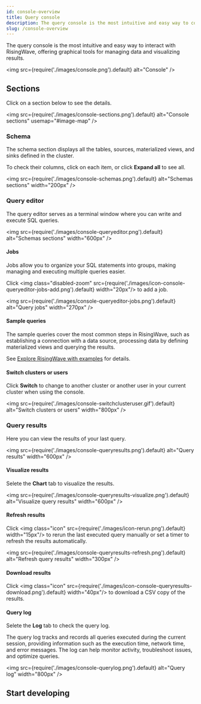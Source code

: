 ```yaml
---
id: console-overview
title: Query console
description: The query console is the most intuitive and easy way to connect to and interact with RisingWave, offering graphical tools for managing data and visualizing results.
slug: /console-overview
---
```


The query console is the most intuitive and easy way to interact with RisingWave, offering graphical tools for managing data and visualizing results.

<img
src={require('./images/console.png').default}
alt="Console"
/>

<defaultButton text="Go to query console" url="https://risingwave.cloud/console/" block/>

## Sections

Click on a section below to see the details.

<img
src={require('./images/console-sections.png').default}
alt="Console sections"
usemap="#image-map"
/>

<map name="image-map">
    <area href="#schema" coords="2,2,179,573" shape="rect" />
    <area href="#query-editor" coords="183,2,710,360" shape="rect" />
    <area href="#query-results" coords="183,364,710,573" shape="rect" />
</map>

### Schema

The schema section displays all the tables, sources, materialized views, and sinks defined in the cluster.

To check their columns, click on each item, or click **Expand all** to see all.

<img
src={require('./images/console-schemas.png').default}
alt="Schemas sections"
width="200px"
/>

### Query editor

The query editor serves as a terminal window where you can write and execute SQL queries.

<img
src={require('./images/console-queryeditor.png').default}
alt="Schemas sections"
width="600px"
/>

#### Jobs

Jobs allow you to organize your SQL statements into groups, making managing and executing multiple queries easier.

Click <img class="disabled-zoom" src={require('./images/icon-console-queryeditor-jobs-add.png').default} width="20px"/> to add a job.

<img
src={require('./images/console-queryeditor-jobs.png').default}
alt="Query jobs"
width="270px"
/>

#### Sample queries

The sample queries cover the most common steps in RisingWave, such as establishing a connection with a data source, processing data by defining materialized views and querying the results.

See [Explore RisingWave with examples](/cloud/quickstart.md/?step=4) for details.

#### Switch clusters or users

Click **Switch** to change to another cluster or another user in your current cluster when using the console.

<img
src={require('./images/console-switchclusteruser.gif').default}
alt="Switch clusters or users"
width="800px"
/>

### Query results

Here you can view the results of your last query.

<img
src={require('./images/console-queryresults.png').default}
alt="Query results"
width="600px"
/>

#### Visualize results

Selete the **Chart** tab to visualize the results.

<img
src={require('./images/console-queryresults-visualize.png').default}
alt="Visualize query results"
width="600px"
/>

#### Refresh results

Click <img class="icon" src={require('./images/icon-rerun.png').default} width="15px"/> to rerun the last executed query manually or set a timer to refresh the results automatically.

<img
src={require('./images/console-queryresults-refresh.png').default}
alt="Refresh query results"
width="300px"
/>

#### Download results

Click <img class="icon" src={require('./images/icon-console-queryresults-download.png').default} width="40px"/> to download a CSV copy of the results.

#### Query log

Selete the **Log** tab to check the query log.

The query log tracks and records all queries executed during the current session, providing information such as the execution time, network time, and error messages. The log can help monitor activity, troubleshoot issues, and optimize queries.

<img
src={require('./images/console-querylog.png').default}
alt="Query log"
width="800px"
/>

## Start developing

<card
title="Develop with RisingWave Cloud"
content="RisingWave Cloud leverages the superpower of RisingWave, an open-source distributed SQL database specifically designed for stream processing. Start building your real-time applications with RisingWave using the console."
cloud="develop-overview"
/>
